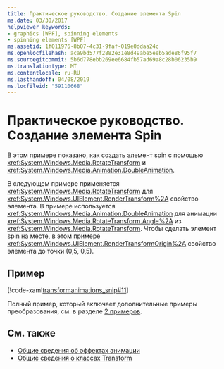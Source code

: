 ```yaml
---
title: Практическое руководство. Создание элемента Spin
ms.date: 03/30/2017
helpviewer_keywords:
- graphics [WPF], spinning elements
- spinning elements [WPF]
ms.assetid: 1f011976-8b07-4c31-9faf-019e0ddaa24c
ms.openlocfilehash: aca9bd577f2882e31e8d49abe5eeb5ade86f95f7
ms.sourcegitcommit: 5b6d778ebb269ee6684fb57ad69a8c28b06235b9
ms.translationtype: MT
ms.contentlocale: ru-RU
ms.lasthandoff: 04/08/2019
ms.locfileid: "59110668"
---
```

# <a name="how-to-make-an-element-spin-in-place"></a>Практическое руководство. Создание элемента Spin
В этом примере показано, как создать элемент spin с помощью <xref:System.Windows.Media.RotateTransform> и <xref:System.Windows.Media.Animation.DoubleAnimation>.  
  
 В следующем примере применяется <xref:System.Windows.Media.RotateTransform> для <xref:System.Windows.UIElement.RenderTransform%2A> свойство элемента. В примере используется <xref:System.Windows.Media.Animation.DoubleAnimation> для анимации <xref:System.Windows.Media.RotateTransform.Angle%2A> из <xref:System.Windows.Media.RotateTransform>. Чтобы сделать элемент spin на месте, в этом примере <xref:System.Windows.UIElement.RenderTransformOrigin%2A> свойство элемента до точки (0,5, 0,5).  
  
## <a name="example"></a>Пример  
 [!code-xaml[transformanimations_snip#11](~/samples/snippets/xaml/VS_Snippets_Wpf/transformanimations_snip/XAML/RotateAboutCenterExample.xaml#11)]  
  
 Полный пример, который включает дополнительные примеры преобразования, см. в разделе [2 примеров](https://go.microsoft.com/fwlink/?LinkID=158252).  
  
## <a name="see-also"></a>См. также

- [Общие сведения об эффектах анимации](animation-overview.md)
- [Общие сведения о классах Transform](transforms-overview.md)
